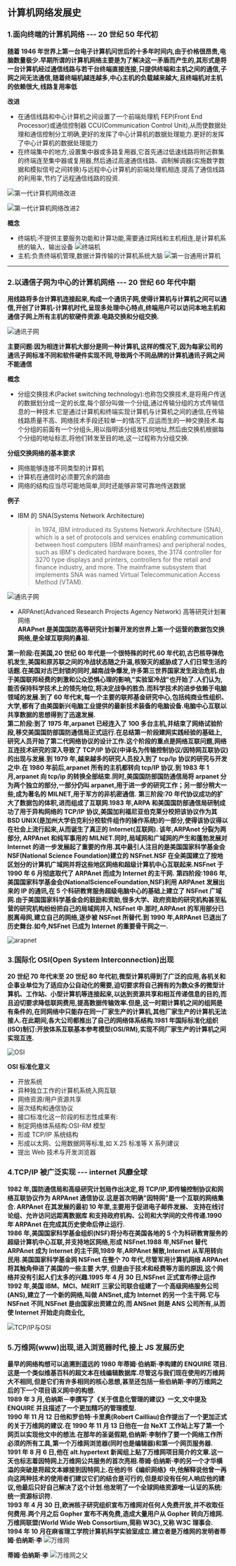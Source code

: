 ## 计算机网络发展史

### 1.面向终端的计算机网络 --- 20 世纪 50 年代初

**随着 1946 年世界上第一台电子计算机问世后的十多年时间内,由于价格很昂贵,电脑数量极少.早期所谓的计算机网络主要是为了解决这一矛盾而产生的,其形式是将一台计算机经过通信线路与若干台终端直接连接,只提供终端和主机之间的通信,子网之间无法通信,随着终端机越连越多,中心主机的负载越来越大,且终端机对主机的依赖很大,线路复用率低**

**改进**

- 在通信线路和中心计算机之间设置了一个前端处理机 FEP(Front End Processor)或通信控制器 CCU(Communication Control Unit),从而使数据处理和通信控制分工明确,更好的发挥了中心计算机的数据处理能力.更好的发挥了中心计算机的数据处理能力
- 在终端集中的地方,设置集中器或多路复用器,它首先通过低速线路将附近群集的终端连至集中器或复用器,然后通过高速通信线路、调制解调器(实施数字数据和模拟信号之间转换)与远程中心计算机的前端处理机相连.提高了通信线路的利用率,节约了远程通信线路的投资.

![第一代计算机网络改进](https://img-blog.csdn.net/20180923193002400?watermark/2/text/aHR0cHM6Ly9ibG9nLmNzZG4ubmV0L2xpeXVueW91/font/5a6L5L2T/fontsize/400/fill/I0JBQkFCMA==/dissolve/70)

![第一代计算机网络改进2](https://ss2.baidu.com/6ONYsjip0QIZ8tyhnq/it/u=206363078,3383122493&fm=173&app=25&f=JPEG?w=640&h=390&s=31B6ED3211CFC4EA00D8D0CE0000E0B1)

**概念**

- 终端机:不提供主要服务功能和计算功能,需要通过网线和主机相连,是计算机系统的输入、输出设备
  ![终端机](https://pic3.zhimg.com/80/v2-6d11dcd871a31975492a986a753ffd12_720w.jpg)
- 主机:负责终端机管理,数据计算传输的计算机系统大脑
  ![第一台通用计算机](http://www.wendangwang.com/pic/d6b2b011cacc44271f101b4a/3-810-jpg_6-1080-0-0-1080.jpg)

---

### 2.以通信子网为中心的计算机网络 --- 20 世纪 60 年代中期

**用线路将多台计算机连接起来,构成一个通讯子网,使得计算机与计算机之间可以通信,开创了计算机-计算机时代,呈现多处理中心特点,终端用户可以访问本地主机和通信子网上所有主机的软硬件资源.电路交换和分组交换.**

![通讯子网](https://gss0.baidu.com/94o3dSag_xI4khGko9WTAnF6hhy/zhidao/wh%3D600%2C800/sign=3de9c181dcc8a786be7f42085739e505/adaf2edda3cc7cd995e655a23401213fb90e9185.jpg)

**主要问题:因为相连计算机大部分是同一种计算机,这样的情况下,因为每家公司的通讯子网标准不同和软件硬件实现不同,导致两个不同品牌的计算机通讯子网之间不能通信**

**概念**

- 分组交换技术(Packet switching technology):也称包交换技术,是将用户传送的数据划分成一定的长度,每个部分叫做一个分组,通过传输分组的方式传输信息的一种技术.它是通过计算机和终端实现计算机与计算机之间的通信,在传输线路质量不高、网络技术手段还较单一的情况下,应运而生的一种交换技术.每个分组的前面有一个分组头,用以指明该分组发往何地址,然后由交换机根据每个分组的地址标志,将他们转发至目的地,这一过程称为分组交换.

**分组交换网络的基本要求**

- 网络能够连接不同类型的计算机
- 计算机在通信时必须要冗余的路由
- 网络的结构应当尽可能地简单,同时还能够非常可靠地传送数据

**例子**

- IBM 的 SNA(Systems Network Architecture)
  > In 1974, IBM introduced its Systems Network Architecture (SNA), which is a set of protocols and services enabling communication between host computers (IBM mainframes) and peripheral nodes, such as IBM's dedicated hardware boxes, the 3174 controller for 3270 type displays and printers, controllers for the retail and finance industry, and more. The mainframe subsystem that implements SNA was named Virtual Telecommunication Access Method (VTAM).

![通讯子网](https://ss2.baidu.com/6ONYsjip0QIZ8tyhnq/it/u=2553089948,3421087134&fm=173&app=25&f=JPEG?w=576&h=331&s=81B0E833459365CA585DACD2000050B3)

- ARPAnet(Advanced Research Projects Agency Network) 高等研究计划署网络  
  **ARAPnet 是美国国防高等研究计划署开发的世界上第一个运营的数据包交换网络,是全球互联网的鼻祖.**

**第一阶段:在美国,20 世纪 60 年代是一个很特殊的时代.60 年代初,古巴核导弹危机发生,美国和原苏联之间的冷战状态随之升温,核毁灭的威胁成了人们日常生活的话题.在美国对古巴封锁的同时,越南战争爆发,许多第三世界国家发生政治危机.由于美国联邦经费的刺激和公众恐惧心理的影响,"实验室冷战"也开始了.人们认为,能否保持科学技术上的领先地位,将决定战争的胜负.而科学技术的进步依赖于电脑领域的发展.到了 60 年代末,每一个主要的联邦基金研究中心,包括纯商业性组织、大学,都有了由美国新兴电脑工业提供的最新技术装备的电脑设备.电脑中心互联以共享数据的思想得到了迅速发展.**  
**第二阶段:到了 1975 年,arpanet 已经连入了 100 多台主机,并结束了网络试验阶段,移交美国国防部国防通信局正式运行.在总结第一阶段建网实践经验的基础上,研究人员开始了第二代网络协议的设计工作.这个阶段的重点是网络互联问题,网络互连技术研究的深入导致了 TCP/IP 协议(中译名为传输控制协议/因特网互联协议)的出现与发展.到 1979 年,越来越多的研究人员投入到了 tcp/Ip 协议的研究与开发之中.在 1980 年前后,arpanet 所有的主机都转向 tcp/IP 协议.到 1983 年 1 月,arpanet 向 tcp/ip 的转换全部结束.同时,美国国防部国防通信局将 arpanet 分为两个独立的部分,一部分仍叫 arpanet,用于进一步的研究工作；另一部分稍大一些,成为著名的 MILNET,用于军方的非机密通信.**
**第三阶段:70 年代协议成功的扩大了数据包的体积,进而组成了互联网.1983 年,ARPA 和美国国防部通信局研制成功了用于异构网络的 TCP/IP 协议,美国加利福尼亚伯克莱分校把该协议作为其 BSD UNIX(是加州大学伯克利分校软件组作的操作系统)的一部分,使得该协议得以在社会上流行起来,从而诞生了真正的 Internet(互联网). 该年,ARPAnet 分裂为两部分, ARPAnet 和纯军事用的 MILNET.同时,局域网和广域网的产生和蓬勃发展对 Internet 的进一步发展起了重要的作用.其中最引人注目的是美国国家科学基金会 NSF(National Science Foundation)建立的 NSFnet.NSF 在全美国建立了按地区划分的计算机广域网并将这些地区网络和超级计算机中心互联起来.NSFnet 于 1990 年 6 月彻底取代了 ARPAnet 而成为 Internet 的主干网.**
**第四阶段:1986 年,美国国家科学基金会(NationalScienceFoundation,NSF)利用 ARPAnet 发展出来的 IP 的通讯,在 5 个科研教育服务超级电脑中心的基础上建立了 NSFnet 广域网.由于美国国家科学基金会的鼓励和资助,很多大学、政府资助的研究机构甚至私营的研究机构纷纷把自己的局域网并入 NSFnet 中.那时,ARPAnet 的军用部分已脱离母网,建立自己的网络,逐步被 NSFnet 所替代.到 1990 年,ARPAnet 已退出了历史舞台.如今,NSFnet 已成为 Internet 的重要骨干网之一.**

![arapnet](http://learnlearn.uk/igcseict/wp-content/uploads/sites/3/2016/08/arpanet-1974.png)

### 3.国际化 OSI(Open System Interconnection)出现

**20 世纪 70 年代末至 20 世纪 80 年代初,微型计算机得到了广泛的应用,各机关和企事业单位为了适应办公自动化的需要,迫切要求将自己拥有的为数众多的微型计算机、工作站、小型计算机等连接起来,以达到资源共享和相互传递信息的目的,而且迫切要求降低联网费用,提高数据传输效率.但是,这一时期计算机之间的组网是有条件的,在同网络中只能存在同一厂家生产的计算机,其他厂家生产的计算机无法接人.在此期间,各大公司都推出了自己的网络体系结构.1981 年国际标准化组织(ISO)制订:开放体系互联基本参考模型(OSI/RM),实现不同厂家生产的计算机之间实现互连.**

![OSI](http://electricala2z.com/wp-content/uploads/2017/10/osi-model.gif)

**OSI 标准化意义**

- 开放系统
- 异种独立工作的计算机系统入网互联
- 网络资源/用户资源共享
- 层次结构和通信协议
- 接口标准化这一阶段的标志性成果有:
- 制定网络体系结构:OSI-RM 模型
- 形成 TCP/IP 系统结构
- 形成以太网、公用数据网等标准,如 X.25 标准等 X 系列建议
- 提出 Web 技术与开发浏览器

### 4.TCP/IP 被广泛实现 --- internet 风靡全球

**1982 年,国防通信局和高级研究计划局作出决定,将 TCP/IP,即传输控制协议和网络互联协议作为 ARPAnet 通信协议.这是首次明确"因特网”是一个互联的网络集合. ARPAnet 在其发展的最初 10 年里,主要用于促进电子邮件发展、 支持在线讨论组、允许访问远距离数据库 和支持政府机构、公司和大学间的文件传递.1990 年 ARPAnet 在完成其历史使命后停止运行.**  
**1986 年,美国国家科学基金组织(NSF)将分布在美国各地的 5 个为科研教育服务的超级计算机中心互联,并支持地区网络,形成 NSFnet.1988 年,NSFnet 替代 ARPAnet 成为 Internet 的主干网,1989 年,ARPAnet 解散,Internet 从军用转向民用.美国国家科学基金网 NSFnet 在整个 70 年代,尽管军用计算机网络 ARPAnet 将其触角伸进了美国的一些主要 大学, 但是由于技术和经费等方面的原因,这个网络并没有引起人们太多的兴趣.1995 年 4 月 30 日,NSFnet 正式宣布停止运作**  
**1992 年,美国 IBM、MCI、MERIT 三家公司联合组建了一个高级网络服务公司(ANS),建立了一个新的网络,叫做 ANSnet,成为 Internet 的另一个主干网.它与 NSFnet 不同,NSFnet 是由国家出资建立的,而 ANSnet 则是 ANS 公司所有,从而使 Internet 开始走向商业化,**

![TCP/IP与OSI](http://h.hiphotos.baidu.com/zhidao/pic/item/d009b3de9c82d158935225be800a19d8bd3e42e8.jpg)

### 5.万维网(www)出现,进入浏览器时代,接上 JS 发展历史

**最早的网络构想可以追溯到遥远的 1980 年蒂姆·伯纳斯·李构建的 ENQUIRE 项目.这是一个类似维基百科的超文本在线编辑数据库.尽管这与我们现在使用的万维网大不相同,但是它们有许多相同的核心思想,甚至还包括一些伯纳斯·李的万维网之后的下一个项目语义网中的构想.**  
**1989 年 3 月,伯纳斯－李撰写了《关于信息化管理的建议》一文,文中提及 ENQUIRE 并且描述了一个更加精巧的管理模型.**  
**1990 年 11 月 12 日他和罗伯特·卡里奥(Robert Cailliau)合作提出了一个更加正式的关于万维网的建议.在 1990 年 11 月 13 日他在一台 NeXT 工作站上写了第一个网页以实现他文中的想法.在那年的圣诞假期,伯纳斯·李制作了要一个网络工作所必须的所有工具,第一个万维网浏览器(同时也是编辑器)和第一个网页服务器.**  
**1991 年 8 月 6 日,他在 alt.hypertext 新闻组上贴了万维网项目简介的文章.这一天也标志着因特网上万维网公共服务的首次亮相.蒂姆·伯纳斯·李的另一个才华横溢的突破是将超文本嫁接到因特网上.在他的书《编织网络》中,他解释说他曾一再向这两种技术的使用者们建议它们的结合是可行的,但是却没有任何人响应他的建议,他最后只好自己解决了这个计划.他发明了一个全球网络资源唯一认证的系统:统一资源标识符.**  
**1993 年 4 月 30 日,欧洲核子研究组织宣布万维网对任何人免费开放,并不收取任何费用.两个月之后 Gopher 宣布不再免费,造成大量用户从 Gopher 转向万维网.万维网联盟(World Wide Web Consortium,简称 W3C),又称 W3C 理事会.**
**1994 年 10 月在麻省理工学院计算机科学实验室成立.建立者是万维网的发明者蒂姆·伯纳斯·李**
![万维网](http://5b0988e595225.cdn.sohucs.com/images/20190312/592fd0b0cafa444492ce068e2bcc6b9c.jpeg)

**蒂姆·伯纳斯·李**
![万维网之父](http://5b0988e595225.cdn.sohucs.com/images/20190312/a825e60148f44a93990e7c9c7b38b590.jpeg)
